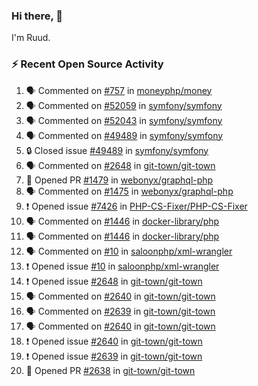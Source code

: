 ### Hi there, 👋

I'm Ruud.
 
### :zap: Recent Open Source Activity

<!--START_SECTION:activity-->
1. 🗣 Commented on [#757](https://github.com/moneyphp/money/pull/757#issuecomment-1816314696) in [moneyphp/money](https://github.com/moneyphp/money)
2. 🗣 Commented on [#52059](https://github.com/symfony/symfony/pull/52059#issuecomment-1814098958) in [symfony/symfony](https://github.com/symfony/symfony)
3. 🗣 Commented on [#52043](https://github.com/symfony/symfony/pull/52043#issuecomment-1814098508) in [symfony/symfony](https://github.com/symfony/symfony)
4. 🗣 Commented on [#49489](https://github.com/symfony/symfony/issues/49489#issuecomment-1814095022) in [symfony/symfony](https://github.com/symfony/symfony)
5. 🔒 Closed issue [#49489](https://github.com/symfony/symfony/issues/49489) in [symfony/symfony](https://github.com/symfony/symfony)
6. 🗣 Commented on [#2648](https://github.com/git-town/git-town/issues/2648#issuecomment-1813995678) in [git-town/git-town](https://github.com/git-town/git-town)
7. 💪 Opened PR [#1479](https://github.com/webonyx/graphql-php/pull/1479) in [webonyx/graphql-php](https://github.com/webonyx/graphql-php)
8. 🗣 Commented on [#1475](https://github.com/webonyx/graphql-php/pull/1475#issuecomment-1810102673) in [webonyx/graphql-php](https://github.com/webonyx/graphql-php)
9. ❗ Opened issue [#7426](https://github.com/PHP-CS-Fixer/PHP-CS-Fixer/issues/7426) in [PHP-CS-Fixer/PHP-CS-Fixer](https://github.com/PHP-CS-Fixer/PHP-CS-Fixer)
10. 🗣 Commented on [#1446](https://github.com/docker-library/php/issues/1446#issuecomment-1798047995) in [docker-library/php](https://github.com/docker-library/php)
11. 🗣 Commented on [#1446](https://github.com/docker-library/php/issues/1446#issuecomment-1794810816) in [docker-library/php](https://github.com/docker-library/php)
12. 🗣 Commented on [#10](https://github.com/saloonphp/xml-wrangler/issues/10#issuecomment-1794263088) in [saloonphp/xml-wrangler](https://github.com/saloonphp/xml-wrangler)
13. ❗ Opened issue [#10](https://github.com/saloonphp/xml-wrangler/issues/10) in [saloonphp/xml-wrangler](https://github.com/saloonphp/xml-wrangler)
14. ❗ Opened issue [#2648](https://github.com/git-town/git-town/issues/2648) in [git-town/git-town](https://github.com/git-town/git-town)
15. 🗣 Commented on [#2640](https://github.com/git-town/git-town/issues/2640#issuecomment-1792007228) in [git-town/git-town](https://github.com/git-town/git-town)
16. 🗣 Commented on [#2639](https://github.com/git-town/git-town/issues/2639#issuecomment-1790850391) in [git-town/git-town](https://github.com/git-town/git-town)
17. 🗣 Commented on [#2640](https://github.com/git-town/git-town/issues/2640#issuecomment-1790565314) in [git-town/git-town](https://github.com/git-town/git-town)
18. ❗ Opened issue [#2640](https://github.com/git-town/git-town/issues/2640) in [git-town/git-town](https://github.com/git-town/git-town)
19. ❗ Opened issue [#2639](https://github.com/git-town/git-town/issues/2639) in [git-town/git-town](https://github.com/git-town/git-town)
20. 💪 Opened PR [#2638](https://github.com/git-town/git-town/pull/2638) in [git-town/git-town](https://github.com/git-town/git-town)
<!--END_SECTION:activity-->

